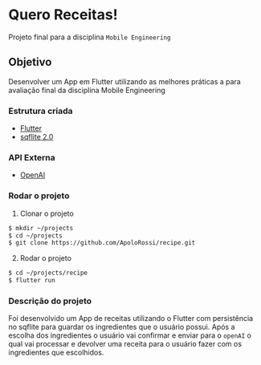 # Quero Receitas!

Projeto final para a disciplina `Mobile Engineering`


## Objetivo

Desenvolver um App em Flutter utilizando as melhores práticas a para avaliação final da disciplina Mobile Engineering


### Estrutura criada

- [Flutter](https://docs.flutter.dev/get-started/install)
- [sqflite 2.0](https://pub.dev/packages/sqflite)

### API Externa

- [OpenAI](https://beta.openai.com/examples)

### Rodar o projeto

1. Clonar o projeto

```bash
$ mkdir ~/projects
$ cd ~/projects
$ git clone https://github.com/ApoloRossi/recipe.git
```

2. Rodar o projeto
```bash
$ cd ~/projects/recipe
$ flutter run
```

### Descrição do projeto

Foi desenvolvido um App de receitas utilizando o Flutter com persistência no sqflite
para guardar os ingredientes que o usuário possui.
Após a escolha dos ingredientes o usuário vai confirmar e enviar para o
`openAI` o qual vai processar e devolver uma receita para o usuário fazer com os ingredientes
que escolhidos.